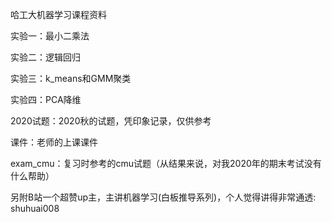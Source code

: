 哈工大机器学习课程资料

实验一：最小二乘法

实验二：逻辑回归

实验三：k_means和GMM聚类

实验四：PCA降维

2020试题：2020秋的试题，凭印象记录，仅供参考

课件：老师的上课课件

exam_cmu：复习时参考的cmu试题（从结果来说，对我2020年的期末考试没有什么帮助）

另附B站一个超赞up主，主讲机器学习(白板推导系列)，个人觉得讲得非常通透: shuhuai008
